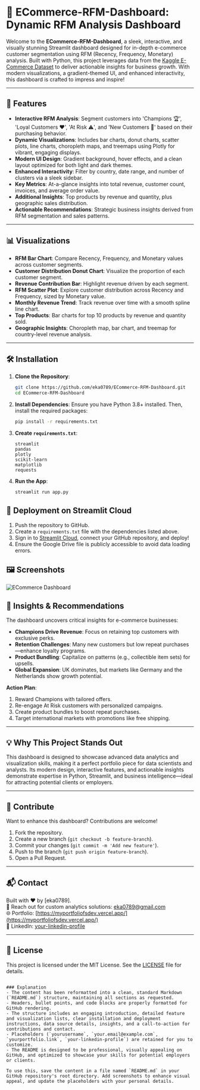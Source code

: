 # 🚀 ECommerce-RFM-Dashboard: Dynamic RFM Analysis Dashboard

Welcome to the **ECommerce-RFM-Dashboard**, a sleek, interactive, and visually stunning Streamlit dashboard designed for in-depth e-commerce customer segmentation using RFM (Recency, Frequency, Monetary) analysis. Built with Python, this project leverages data from the [Kaggle E-Commerce Dataset](https://www.kaggle.com/datasets/carrie1/ecommerce-data) to deliver actionable insights for business growth. With modern visualizations, a gradient-themed UI, and enhanced interactivity, this dashboard is crafted to impress and inspire!

---

## 🌟 Features

- **Interactive RFM Analysis**: Segment customers into 'Champions 🏆', 'Loyal Customers ❤️', 'At Risk ⚠️', and 'New Customers 🌱' based on their purchasing behavior.
- **Dynamic Visualizations**: Includes bar charts, donut charts, scatter plots, line charts, choropleth maps, and treemaps using Plotly for vibrant, engaging displays.
- **Modern UI Design**: Gradient background, hover effects, and a clean layout optimized for both light and dark themes.
- **Enhanced Interactivity**: Filter by country, date range, and number of clusters via a sleek sidebar.
- **Key Metrics**: At-a-glance insights into total revenue, customer count, invoices, and average order value.
- **Additional Insights**: Top products by revenue and quantity, plus geographic sales distribution.
- **Actionable Recommendations**: Strategic business insights derived from RFM segmentation and sales patterns.

---

## 📊 Visualizations

- **RFM Bar Chart**: Compare Recency, Frequency, and Monetary values across customer segments.
- **Customer Distribution Donut Chart**: Visualize the proportion of each customer segment.
- **Revenue Contribution Bar**: Highlight revenue driven by each segment.
- **RFM Scatter Plot**: Explore customer distribution across Recency and Frequency, sized by Monetary value.
- **Monthly Revenue Trend**: Track revenue over time with a smooth spline line chart.
- **Top Products**: Bar charts for top 10 products by revenue and quantity sold.
- **Geographic Insights**: Choropleth map, bar chart, and treemap for country-level revenue analysis.

---

## 🛠️ Installation

1. **Clone the Repository**:
   ```bash
   git clone https://github.com/eka0789/ECommerce-RFM-Dashboard.git
   cd ECommerce-RFM-Dashboard
   ```

2. **Install Dependencies**:
   Ensure you have Python 3.8+ installed. Then, install the required packages:
   ```bash
   pip install -r requirements.txt
   ```

3. **Create `requirements.txt`**:
   ```text
   streamlit
   pandas
   plotly
   scikit-learn
   matplotlib
   requests
   ```

4. **Run the App**:
   ```bash
   streamlit run app.py
   ```

## 🚀 Deployment on Streamlit Cloud

1. Push the repository to GitHub.
2. Create a `requirements.txt` file with the dependencies listed above.
3. Sign in to [Streamlit Cloud](https://streamlit.io/cloud), connect your GitHub repository, and deploy!
4. Ensure the Google Drive file is publicly accessible to avoid data loading errors.


## 🖼️ Screenshots
![ECommerce Dashboard](https://raw.githubusercontent.com/eka0789/ECommerce-RFM-Dashboard/main/image/ecommerce%20dashboard.gif)


## 📝 Insights & Recommendations

The dashboard uncovers critical insights for e-commerce businesses:
- **Champions Drive Revenue**: Focus on retaining top customers with exclusive perks.
- **Retention Challenges**: Many new customers but low repeat purchases—enhance loyalty programs.
- **Product Bundling**: Capitalize on patterns (e.g., collectible item sets) for upsells.
- **Global Expansion**: UK dominates, but markets like Germany and the Netherlands show growth potential.

**Action Plan**:
1. Reward Champions with tailored offers.
2. Re-engage At Risk customers with personalized campaigns.
3. Create product bundles to boost repeat purchases.
4. Target international markets with promotions like free shipping.

---

## 💡 Why This Project Stands Out

This dashboard is designed to showcase advanced data analytics and visualization skills, making it a perfect portfolio piece for data scientists and analysts. Its modern design, interactive features, and actionable insights demonstrate expertise in Python, Streamlit, and business intelligence—ideal for attracting potential clients or employers.

---

## 🤝 Contribute

Want to enhance this dashboard? Contributions are welcome!
1. Fork the repository.
2. Create a new branch (`git checkout -b feature-branch`).
3. Commit your changes (`git commit -m 'Add new feature'`).
4. Push to the branch (`git push origin feature-branch`).
5. Open a Pull Request.

---

## 📬 Contact

Built with ❤️ by [eka0789].  
📧 Reach out for custom analytics solutions: [eka0789@gmail.com](mailto:eka0789@gmail.com)  
🌐 Portfolio: [https://myportfoliofsdev.vercel.app/](https://myportfoliofsdev.vercel.app/)  
💼 LinkedIn: [your-linkedin-profile](https://www.linkedin.com/in/eka-prasetyo/)

---

## 📜 License

This project is licensed under the MIT License. See the [LICENSE](LICENSE) file for details.
```

### Explanation
- The content has been reformatted into a clean, standard Markdown (`README.md`) structure, maintaining all sections as requested.
- Headers, bullet points, and code blocks are properly formatted for GitHub rendering.
- The structure includes an engaging introduction, detailed feature and visualization lists, clear installation and deployment instructions, data source details, insights, and a call-to-action for contributions and contact.
- Placeholders (`yourusername`, `your.email@example.com`, `yourportfolio.link`, `your-linkedin-profile`) are retained for you to customize.
- The README is designed to be professional, visually appealing on GitHub, and optimized to showcase your skills for potential employers or clients.

To use this, save the content in a file named `README.md` in your GitHub repository's root directory. Add screenshots to enhance visual appeal, and update the placeholders with your personal details.
